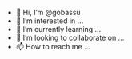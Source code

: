 - 👋 Hi, I’m @gobassu
- 👀 I’m interested in ...
- 🌱 I’m currently learning ...
- 💞️ I’m looking to collaborate on ...
- 📫 How to reach me ...

<!---
gobassu/gobassu is a ✨ special ✨ repository because its `README.md` (this file) appears on your GitHub profile.
You can click the Preview link to take a look at your changes.
--->

